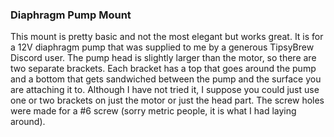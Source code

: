 ### Diaphragm Pump Mount
This mount is pretty basic and not the most elegant but works great. It is for a 12V diaphragm pump that was supplied to me by a generous TipsyBrew Discord user. The pump head is slightly larger than the motor, so there are two separate brackets. Each bracket has a top that goes around the pump and a bottom that gets sandwiched between the pump and the surface you are attaching it to. Although I have not tried it, I suppose you could just use one or two brackets on just the motor or just the head part. The screw holes were made for a #6 screw (sorry metric people, it is what I had laying around).
